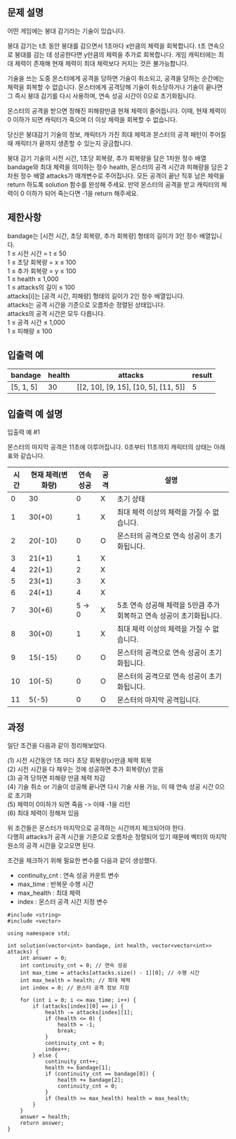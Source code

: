 ## 문제 설명
어떤 게임에는 붕대 감기라는 기술이 있습니다.

붕대 감기는 t초 동안 붕대를 감으면서 1초마다 x만큼의 체력을 회복합니다. t초 연속으로 붕대를 감는 데 성공한다면 y만큼의 체력을 추가로 회복합니다. 게임 캐릭터에는 최대 체력이 존재해 현재 체력이 최대 체력보다 커지는 것은 불가능합니다.

기술을 쓰는 도중 몬스터에게 공격을 당하면 기술이 취소되고, 공격을 당하는 순간에는 체력을 회복할 수 없습니다. 몬스터에게 공격당해 기술이 취소당하거나 기술이 끝나면 그 즉시 붕대 감기를 다시 사용하며, 연속 성공 시간이 0으로 초기화됩니다.

몬스터의 공격을 받으면 정해진 피해량만큼 현재 체력이 줄어듭니다. 이때, 현재 체력이 0 이하가 되면 캐릭터가 죽으며 더 이상 체력을 회복할 수 없습니다.

당신은 붕대감기 기술의 정보, 캐릭터가 가진 최대 체력과 몬스터의 공격 패턴이 주어질 때 캐릭터가 끝까지 생존할 수 있는지 궁금합니다.

붕대 감기 기술의 시전 시간, 1초당 회복량, 추가 회복량을 담은 1차원 정수 배열 bandage와 최대 체력을 의미하는 정수 health, 몬스터의 공격 시간과 피해량을 담은 2차원 정수 배열 attacks가 매개변수로 주어집니다. 모든 공격이 끝난 직후 남은 체력을 return 하도록 solution 함수를 완성해 주세요. 만약 몬스터의 공격을 받고 캐릭터의 체력이 0 이하가 되어 죽는다면 -1을 return 해주세요.


## 제한사항
bandage는 [시전 시간, 초당 회복량, 추가 회복량] 형태의 길이가 3인 정수 배열입니다.<br>
1 ≤ 시전 시간 = t ≤ 50<br>
1 ≤ 초당 회복량 = x ≤ 100<br>
1 ≤ 추가 회복량 = y ≤ 100<br>
1 ≤ health ≤ 1,000<br>
1 ≤ attacks의 길이 ≤ 100<br>
attacks[i]는 [공격 시간, 피해량] 형태의 길이가 2인 정수 배열입니다.<br>
attacks는 공격 시간을 기준으로 오름차순 정렬된 상태입니다.<br>
attacks의 공격 시간은 모두 다릅니다.<br>
1 ≤ 공격 시간 ≤ 1,000<br>
1 ≤ 피해량 ≤ 100<br>

## 입출력 예
| bandage	| health | attacks | result|
|-----|-----|-----|-----|
| [5, 1, 5] |	30	| [[2, 10], [9, 15], [10, 5], [11, 5]]	| 5 |

## 입출력 예 설명
입출력 예 #1

몬스터의 마지막 공격은 11초에 이루어집니다. 0초부터 11초까지 캐릭터의 상태는 아래 표와 같습니다.

| 시간 | 현재 체력(변화량) | 연속 성공 | 공격 | 설명 |
|------|-------------------|-----------|------|------|
| 0    | 30                | 0         | X    | 초기 상태 |
| 1    | 30(+0)            | 1         | X    | 최대 체력 이상의 체력을 가질 수 없습니다. |
| 2    | 20(-10)           | 0         | O    | 몬스터의 공격으로 연속 성공이 초기화됩니다. |
| 3    | 21(+1)            | 1         | X    |  |
| 4    | 22(+1)            | 2         | X    |  |
| 5    | 23(+1)            | 3         | X    |  |
| 6    | 24(+1)            | 4         | X    |  |
| 7    | 30(+6)            | 5 → 0     | X    | 5초 연속 성공해 체력을 5만큼 추가 회복하고 연속 성공이 초기화됩니다. |
| 8    | 30(+0)            | 1         | X    | 최대 체력 이상의 체력을 가질 수 없습니다. |
| 9    | 15(-15)           | 0         | O    | 몬스터의 공격으로 연속 성공이 초기화됩니다. |
| 10   | 10(-5)            | 0         | O    | 몬스터의 공격으로 연속 성공이 초기화됩니다. |
| 11   | 5(-5)             | 0         | O    | 몬스터의 마지막 공격입니다. |

## 과정
일단 조건을 다음과 같이 정리해보았다.<br>

(1) 시전 시간동안 1초 마다 초당 회복량(x)만큼 체력 회복 <br>
(2) 시전 시간을 다 채우는 것에 성공하면 추가 회복량(y) 얻음 <br>
(3) 공격 당하면 피해량 만큼 체력 차감<br>
(4) 기술 취소 or 기술이 성공해 끝나면 다시 기술 사용 가능, 이 때 연속 성공 시간 0으로 초기화 <br>
(5) 체력이 0이하가 되면 죽음 -> 이때 -1을 리턴 <br>
(6) 최대 체력이 정해져 있음<br>

위 조건들은 몬스터가 마지막으로 공격하는 시간까지 체크되어야 한다.<br>
다행히 attacks가 공격 시간을 기준으로 오름차순 정렬되어 있기 때문에 벡터의 마지막 원소의 공격 시간을 갖고오면 된다.<br>

조건을 체크하기 위해 필요한 변수를 다음과 같이 생성했다.<br>
- continuity_cnt : 연속 성공 카운트 변수
- max_time : 반복문 수행 시간
- max_health : 최대 체력
- index : 몬스터 공격 시간 지정 변수

```
#include <string>
#include <vector>

using namespace std;

int solution(vector<int> bandage, int health, vector<vector<int>> attacks) {
    int answer = 0;
    int continuity_cnt = 0; // 연속 성공
    int max_time = attacks[attacks.size() - 1][0]; // 수행 시간
    int max_health = health; // 최대 체력
    int index = 0; // 몬스터 공격 정보 지정

    for (int i = 0; i <= max_time; i++) {
        if (attacks[index][0] == i) {
            health -= attacks[index][1];
            if (health <= 0) {
                health = -1;
                break;
            }
            continuity_cnt = 0;
            index++;
        } else {
            continuity_cnt++;
            health += bandage[1];
            if (continuity_cnt == bandage[0]) {
                health += bandage[2];
                continuity_cnt = 0;
            }
            if (health >= max_health) health = max_health;
        }
    }
    answer = health;
    return answer;
}
```

